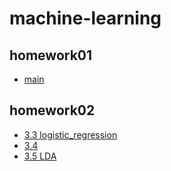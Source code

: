 # machine-learning

## homework01

- [main](./homework01/__main__.py)

## homework02

- [3.3 logistic_regression](homework02/h3_3logistic_regression.py)
- [3.4](homework02/h3_4.py)
- [3.5 LDA](homework02/h3_5LDA.py)
